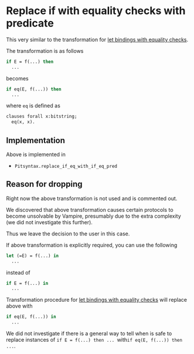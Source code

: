 # Replace if with equality checks with predicate

This very similar to the transformation for [let bindings with equality checks](let_eq_to_pred.md).

The transformation is as follows

```ocaml
if E = f(...) then
  ...
```

becomes

```ocaml
if eq(E, f(...)) then
  ...
```

where `eq` is defined as

```ocaml
clauses forall x:bitstring;
  eq(x, x).
```

## Implementation

Above is implemented in

- `Pitsyntax.replace_if_eq_with_if_eq_pred`

## Reason for dropping

Right now the above transformation is not used and is commented out.

We discovered that above transformation causes certain protocols to become unsolvable by Vampire, presumably due to the extra complexity (we did not investigate this further).

Thus we leave the decision to the user in this case.

If above transformation is explicitly required, you can use the following

```ocaml
let (=E) = f(...) in
  ...
```

instead of

```ocaml
if E = f(...) in
  ...
```

Transformation procedure for [let bindings with equality checks](let_eq_to_pred.md) will replace above with

```ocaml
if eq(E, f(...)) in
  ...
```

We did not investigate if there is a general way to tell when is safe to replace instances of `if E = f(...) then ... `with`if eq(E, f(...)) then ...`.
